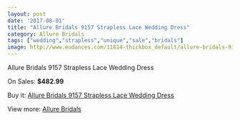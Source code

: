 ```yaml
---
layout: post
date: '2017-08-01'
title: "Allure Bridals 9157 Strapless Lace Wedding Dress"
category: Allure Bridals
tags: ["wedding","strapless","unique","sale","bridals"]
image: http://www.eudances.com/11814-thickbox_default/allure-bridals-9157-strapless-lace-wedding-dress.jpg
---
```

Allure Bridals 9157 Strapless Lace Wedding Dress

On Sales: **$482.99**
<a href="https://www.eudances.com/en/allure-bridals/3715-allure-bridals-9157-strapless-lace-wedding-dress.html"><amp-img layout="responsive" width="600" height="600" src="//www.eudances.com/11814-thickbox_default/allure-bridals-9157-strapless-lace-wedding-dress.jpg" alt="Allure Bridals 9157 Strapless Lace Wedding Dress 0" /></a>
<a href="https://www.eudances.com/en/allure-bridals/3715-allure-bridals-9157-strapless-lace-wedding-dress.html"><amp-img layout="responsive" width="600" height="600" src="//www.eudances.com/11817-thickbox_default/allure-bridals-9157-strapless-lace-wedding-dress.jpg" alt="Allure Bridals 9157 Strapless Lace Wedding Dress 1" /></a>
<a href="https://www.eudances.com/en/allure-bridals/3715-allure-bridals-9157-strapless-lace-wedding-dress.html"><amp-img layout="responsive" width="600" height="600" src="//www.eudances.com/11816-thickbox_default/allure-bridals-9157-strapless-lace-wedding-dress.jpg" alt="Allure Bridals 9157 Strapless Lace Wedding Dress 2" /></a>
<a href="https://www.eudances.com/en/allure-bridals/3715-allure-bridals-9157-strapless-lace-wedding-dress.html"><amp-img layout="responsive" width="600" height="600" src="//www.eudances.com/11815-thickbox_default/allure-bridals-9157-strapless-lace-wedding-dress.jpg" alt="Allure Bridals 9157 Strapless Lace Wedding Dress 3" /></a>

Buy it: [Allure Bridals 9157 Strapless Lace Wedding Dress](https://www.eudances.com/en/allure-bridals/3715-allure-bridals-9157-strapless-lace-wedding-dress.html "Allure Bridals 9157 Strapless Lace Wedding Dress")

View more: [Allure Bridals](https://www.eudances.com/en/2-allure-bridals "Allure Bridals")